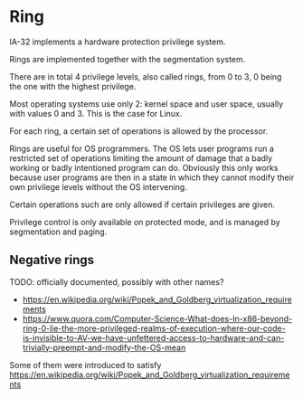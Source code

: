 # Ring

IA-32 implements a hardware protection privilege system.

Rings are implemented together with the segmentation system.

There are in total 4 privilege levels, also called rings, from 0 to 3, 0 being the one with the highest privilege.

Most operating systems use only 2: kernel space and user space, usually with values 0 and 3. This is the case for Linux.

For each ring, a certain set of operations is allowed by the processor.

Rings are useful for OS programmers. The OS lets user programs run a restricted set of operations limiting the amount of damage that a badly working or badly intentioned program can do. Obviously this only works because user programs are then in a state in which they cannot modify their own privilege levels without the OS intervening.

Certain operations such are only allowed if certain privileges are given.

Privilege control is only available on protected mode, and is managed by segmentation and paging.

## Negative rings

TODO: officially documented, possibly with other names?

- <https://en.wikipedia.org/wiki/Popek_and_Goldberg_virtualization_requirements>
- <https://www.quora.com/Computer-Science-What-does-In-x86-beyond-ring-0-lie-the-more-privileged-realms-of-execution-where-our-code-is-invisible-to-AV-we-have-unfettered-access-to-hardware-and-can-trivially-preempt-and-modify-the-OS-mean>

Some of them were introduced to satisfy <https://en.wikipedia.org/wiki/Popek_and_Goldberg_virtualization_requirements>
